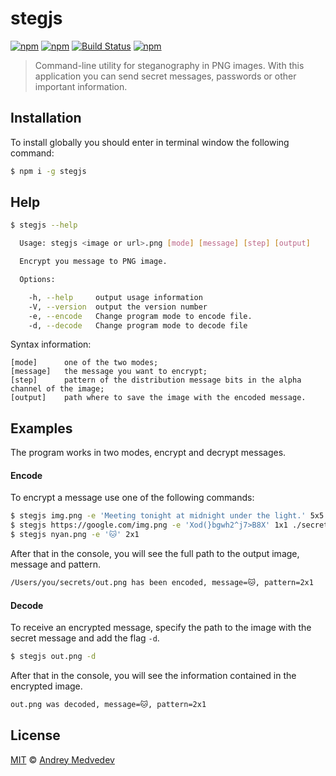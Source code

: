 
# stegjs

[![npm](https://img.shields.io/npm/v/stegjs.svg?maxAge=2592000)](https://www.npmjs.com/package/stegjs) [![npm](https://img.shields.io/npm/dt/stegjs.svg?maxAge=1)](https://www.npmjs.com/package/stegjs) [![Build Status](https://travis-ci.org/andmev/stegjs.svg?branch=master)](https://travis-ci.org/andmev/stegjs) [![npm](https://img.shields.io/npm/l/stegjs.svg?maxAge=2592000)](https://www.npmjs.com/package/stegjs)

> Command-line utility for steganography in PNG images. With this application you can send secret messages, passwords or other important information.

## Installation

To install globally you should enter in terminal window the following command:

```sh
$ npm i -g stegjs
```


## Help

```sh
$ stegjs --help

  Usage: stegjs <image or url>.png [mode] [message] [step] [output]

  Encrypt you message to PNG image.

  Options:

    -h, --help     output usage information
    -V, --version  output the version number
    -e, --encode   Change program mode to encode file.
    -d, --decode   Change program mode to decode file
```

Syntax information:

```
[mode]		one of the two modes;
[message]	the message you want to encrypt;
[step]		pattern of the distribution message bits in the alpha channel of the image;
[output]	path where to save the image with the encoded message.
```


## Examples

The program works in two modes, encrypt and decrypt messages.

#### Encode

To encrypt a message use one of the following commands:

```sh
$ stegjs img.png -e 'Meeting tonight at midnight under the light.' 5x5
$ stegjs https://google.com/img.png -e 'Xod(}bgwh2^j7>B8X' 1x1 ./secrets/go.png
$ stegjs nyan.png -e '🐱' 2x1
```

After that in the console, you will see the full path to the output image, message and pattern.

```sh
/Users/you/secrets/out.png has been encoded, message=🐱, pattern=2x1
```


#### Decode

To receive an encrypted message, specify the path to the image with the secret message and add the flag `-d`.


```sh
$ stegjs out.png -d
```

After that in the console, you will see the information contained in the encrypted image.

```sh
out.png was decoded, message=🐱, pattern=2x1
```


## License

[MIT][license] © [Andrey Medvedev][website]

[license]: http://showalicense.com/?fullname=Andrey%20Medvedev%20%3Ca.medvedev@me.com%3E&year=2016#license-mit
[website]: https://github.com/andmev
